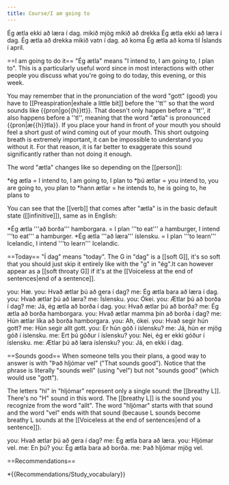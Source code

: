 ```yaml
---
title: Course/I am going to
---
```

<vocabulary>
Ég ætla ekki að læra í dag.
mikið
mjög mikið
að drekka
<!-- Ég ætla ekki að drekka mikið kaffi. -->
Ég ætla ekki að læra í dag.
Ég ætla að drekka mikið vatn í dag.
að koma
Ég ætla að koma til Íslands í apríl.
</vocabulary>

==I am going to do it==
"Ég ætla" means "I intend to, I am going to, I plan to". This is a particularly useful word since in most interactions with other people you discuss what you're going to do today, this evening, or this week.

You may remember that in the pronunciation of the word "gott" (good) you have to [[Preaspiration|exhale a little bit]] before the ''tt'' so that the word sounds like {{pron|go{{h}}tt}}. That doesn't only happen before a ''tt'', it also happens before a ''tl'', meaning that the word "ætla" is pronounced {{pron|æ{{h}}tla}}. If you place your hand in front of your mouth you should feel a short gust of wind coming out of your mouth. This short outgoing breath is extremely important, it can be impossible to understand you without it. For that reason, it is far better to exaggerate this sound significantly rather than not doing it enough.

The word "ætla" changes like so depending on the [[person]]:

*ég ætla = I intend to, I am going to, I plan to
*þú ætlar = you intend to, you are going to, you plan to
*hann ætlar = he intends to, he is going to, he plans to

You can see that the [[verb]] that comes after "ætla" is in the basic default state ([[infinitive]]), same as in English:

*Ég ætla '''að borða''' hamborgara. = I plan '''to eat''' a hamburger, I intend '''to eat''' a hamburger.
*Ég ætla '''að læra''' íslensku. = I plan '''to learn''' Icelandic, I intend '''to learn''' Icelandic.

==Today==
"Í dag" means "today". The G in "dag" is a [[soft G]], it's so soft that you should just skip it entirely like with the "g" in "ég".<note>It can however appear as a [[soft throaty G]] if it's at the [[Voiceless at the end of sentences|end of a sentence]].</note>

<Conversation>
you: Hæ.
you: Hvað ætlar þú að gera í dag?
me: Ég ætla bara að læra í dag.
you: Hvað ætlar þú að læra?
me: Íslensku.
you: Ókei.
you: Ætlar þú að borða í dag?
me: Já, ég ætla að borða í dag.
you: Hvað ætlar þú að borða?
me: Ég ætla að borða hamborgara.
you: Hvað ætlar mamma þín að borða í dag?
me: Hún ætlar líka að borða hamborgara.
you: Ah, ókei.
you: Hvað segir hún gott?
me: Hún segir allt gott.
you: Er hún góð í íslensku?
me: Já, hún er mjög góð í íslensku.
me: Ert þú góður í íslensku?
you: Nei, ég er ekki góður í íslensku.
me: Ætlar þú að læra íslensku?
you: Já, en ekki í dag.
</Conversation>

==Sounds good==
When someone tells you their plans, a good way to answer is with "Það hljómar vel" ("That sounds good"). Notice that the phrase is literally "sounds well" (using "vel") but not "sounds good" (which would use "gott").

The letters "hl" in "hljómar" represent only a single sound: the [[breathy L]]. There's no "H" sound in this word. The [[breathy L]] is the sound you recognize from the word "allt". The word "hljómar" starts with that sound and the word "vel" ends with that sound (because L sounds become breathy L sounds at the [[Voiceless at the end of sentences|end of a sentence]]).

<Conversation>
you: Hvað ætlar þú að gera í dag?
me: Ég ætla bara að læra.
you: Hljómar vel.
me: En þú?
you: Ég ætla bara að borða.
me: Það hljómar mjög vel.
<Conversation>

==Recommendations==

*{{Recommendations/Study_vocabulary}}
